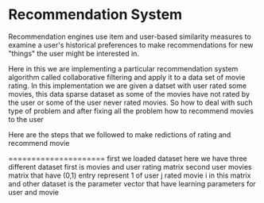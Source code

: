 Recommendation System
=====================

Recommendation engines use item and user-based similarity measures to examine a user's historical preferences to
make recommendations for new "things" the user might be interested in.  

Here in this we are implementing a particular recommendation system algorithm called collaborative filtering and apply it to a data set 
of movie rating. In this implementation we are given a datset with user rated some movies, this data sparse dataset as some of the movies 
have not rated by the user or some of the user never rated movies. So how to deal with such type of problem and after fixing all the problem how to recommend movies to the user

Here are the steps that we followed to make redictions of rating and recommend movie

=====================
first we loaded dataset here we have three different dataset first is movies and user rating matrix second user movies matrix 
that have (0,1) entry represent 1 of user j rated movie i in this matrix and other dataset is the parameter vector that have learning parameters for user and movie




